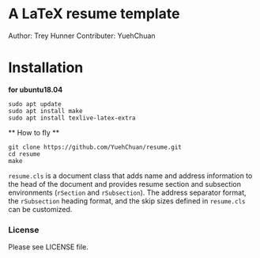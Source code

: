 # A LaTeX resume template
Author: Trey Hunner
Contributer: YuehChuan

Installation
========

**for ubuntu18.04**
```
sudo apt update
sudo apt install make
sudo apt install texlive-latex-extra 

```

** How to fly **
```
git clone https://github.com/YuehChuan/resume.git
cd resume 
make
```
`resume.cls` is a document class that adds name and address information to the
head of the document and provides resume section and subsection environments
(`rSection` and `rSubsection`).  The address separator format, the
`rSubsection` heading format, and the skip sizes defined in `resume.cls` can be
customized.

### License

Please see LICENSE file.
